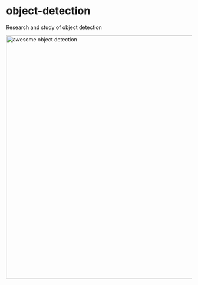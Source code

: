 # object-detection
Research and study of object detection

<img width="658" alt="awesome object detection" src="https://github.com/mingii4922/object-detection/assets/79297596/6ae9fcb3-1934-46f9-abe4-e5066f0f045b">

